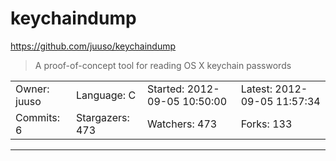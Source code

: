 # keychaindump

https://github.com/juuso/keychaindump
<blockquote>
A proof-of-concept tool for reading OS X keychain passwords
</blockquote>

<table>
<tr><td>Owner: juuso</td>
    <td>Language: C</td>
    <td>Started: 2012-09-05 10:50:00</td>
    <td>Latest: 2012-09-05 11:57:34</td></tr>
<tr><td>Commits: 6</td>
    <td>Stargazers: 473</td>
    <td>Watchers: 473</td>
    <td>Forks: 133</td></tr>
</table>

---

